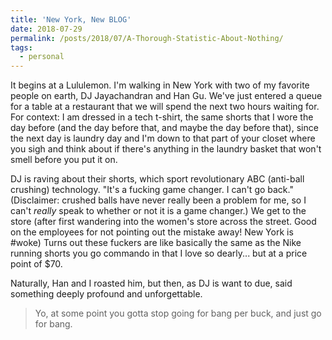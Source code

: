 ```yaml
---
title: 'New York, New BLOG'
date: 2018-07-29
permalink: /posts/2018/07/A-Thorough-Statistic-About-Nothing/
tags:
  - personal
---
```


It begins at a Lululemon. I'm walking in New York with two of my favorite people on earth, DJ Jayachandran and Han Gu. We've just entered a queue for a table at a restaurant that we will spend the next two hours waiting for. For context: I am dressed in a tech t-shirt, the same shorts that I wore the day before (and the day before that, and maybe the day before that), since the next day is laundry day and I'm down to that part of your closet where you sigh and think about if there's anything in the laundry basket that won't smell before you put it on. 

DJ is raving about their shorts, which sport revolutionary ABC (anti-ball crushing) technology. "It's a fucking game changer. I can't go back." (Disclaimer: crushed balls have never really been a problem for me, so I can't *really* speak to whether or not it is a game changer.) We get to the store (after first wandering into the women's store across the street. Good on the employees for not pointing out the mistake away! New York is #woke) Turns out these fuckers are like basically the same as the Nike running shorts you go commando in that I love so dearly... but at a price point of $70. 

Naturally, Han and I roasted him, but then, as DJ is want to due, said something deeply profound and unforgettable.

> Yo, at some point you gotta stop going for bang per buck, and just go for bang.



